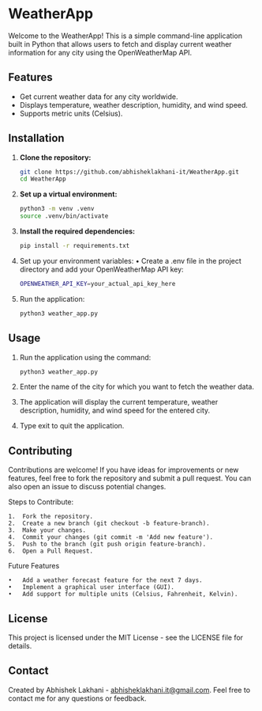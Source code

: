 # WeatherApp

Welcome to the WeatherApp! This is a simple command-line application built in Python that allows users to fetch and display current weather information for any city using the OpenWeatherMap API.

## Features

- Get current weather data for any city worldwide.
- Displays temperature, weather description, humidity, and wind speed.
- Supports metric units (Celsius).

## Installation

1. **Clone the repository:**

   ```bash
   git clone https://github.com/abhisheklakhani-it/WeatherApp.git
   cd WeatherApp
   ```
2.	**Set up a virtual environment:**

    ```bash
    python3 -m venv .venv
    source .venv/bin/activate
    ```
3.	**Install the required dependencies:**
    ```bash
    pip install -r requirements.txt
    ```
4.	Set up your environment variables:
	•	Create a .env file in the project directory and add your OpenWeatherMap API key:
    ```bash
    OPENWEATHER_API_KEY=your_actual_api_key_here
    ```
5.	Run the application:
	  ```bash
     python3 weather_app.py
    ```
## Usage

1.	Run the application using the command:
    ```bash
    python3 weather_app.py
    ```

2.	Enter the name of the city for which you want to fetch the weather data.
3.	The application will display the current temperature, weather description, humidity, and wind speed for the entered city.
4.	Type exit to quit the application.
## Contributing

Contributions are welcome! If you have ideas for improvements or new features, feel free to fork the repository and submit a pull request. You can also open an issue to discuss potential changes.

Steps to Contribute:

	1.	Fork the repository.
	2.	Create a new branch (git checkout -b feature-branch).
	3.	Make your changes.
	4.	Commit your changes (git commit -m 'Add new feature').
	5.	Push to the branch (git push origin feature-branch).
	6.	Open a Pull Request.

Future Features

	•	Add a weather forecast feature for the next 7 days.
	•	Implement a graphical user interface (GUI).
	•	Add support for multiple units (Celsius, Fahrenheit, Kelvin).

## License

This project is licensed under the MIT License - see the LICENSE file for details.

## Contact

Created by Abhishek Lakhani - abhisheklakhani.it@gmail.com. Feel free to contact me for any questions or feedback.
